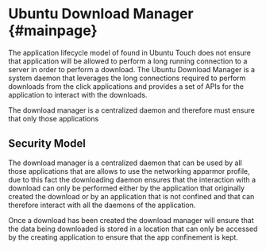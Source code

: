 Ubuntu Download Manager {#mainpage}
=======================

The application lifecycle model of found in Ubuntu Touch does not
ensure that application will be allowed to perform a long running
connection to a server in order to perform a download. The Ubuntu
Download Manager is a system daemon that leverages the long connections
required to perform downloads from the click applications and provides
a set of APIs for the application to interact with the downloads.


The download manager is a centralized daemon and therefore must ensure
that only those applications

Security Model
--------------

The download manager is a centralized daemon that can be used by all
those applications that are allows to use the networking apparmor
profile, due to this fact the downloading daemon ensures that the
interaction with a download can only be performed either by the 
application that originally created the download or by an application
that is not confined and that can therefore interact with all the 
daemons of the application.

Once a download has been created the download manager will ensure that
the data being downloaded is stored in a location that can only be
accessed by the creating application to ensure that the app confinement
is kept.
